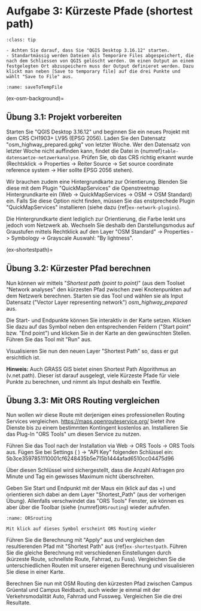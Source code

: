 # Aufgabe 3: Kürzeste Pfade (shortest path)

````{admonition} Achtung!
:class: tip

- Achten Sie darauf, dass Sie "QGIS Desktop 3.16.12" starten.
- Standartmässig werden Dateien als Temporäre Files abgespeichert, die nach dem Schliessen von QGIS gelöscht werden. Um einen Output an einem festgelegten Ort abzuspeichern muss der Output definieret werden. Dazu klickt man neben [Save to temporary file] auf die drei Punkte und wählt "Save to File" aus.

````

```{figure} figures/saveToTemp.jpg
:name: saveToTempFile
```
(ex-osm-background)=
## Übung 3.1: Projekt vorbereiten

Starten Sie "QGIS Desktop 3.16.12" und beginnen Sie ein neues Projekt mit dem CRS CH1903+ LV95 (EPSG 2056). Laden Sie den Datensatz "osm_highway_prepared.gpkg" von letzter Woche. Wer den Datensatz von letzter Woche nicht auffinden kann, findet die Datei in {numref}`table-datensaetze-netzwerkanalyse`. Prüfen Sie, ob das CRS richtig erkannt wurde (Rechtsklick -> Properties -> Reiter Source -> Set source coordinate reference system -> Hier sollte EPSG 2056 stehen).

Wir brauchen zudem eine Hintergrundkarte zur Orientierung. Blenden Sie diese mit dem Plugin "QuickMapServices" die Openstreetmap Hintergrundkarte ein (Web -> QuickMapServices -> OSM -> OSM Standard) ein. Falls Sie diese Option nicht finden, müssen Sie das enstprechede Plugin "QuickMapServices" installieren (siehe dazu {ref}`ex-network-plugins`).

Die Hintergrundkarte dient lediglich zur Orientierung, die Farbe lenkt uns jedoch vom Netzwerk ab. Wechseln Sie deshalb den Darstellungsmodus auf Graustufen mittels Rechtklick auf den Layer "OSM Standard" -> Properties -> Symbology -> Grayscale Auswahl: "By lightness".

(ex-shortestpath)=
## Übung 3.2: Kürzester Pfad berechnen

Nun können wir mittels "*Shortest path (point to point)*" (aus dem Toolset "Network analyses" den kürzesten Pfad zwischen zwei Knotenpunkten auf dem Netzwerk berechnen. Starten sie das Tool und wählen sie als Input Datensatz ("Vector Layer representing network") _osm_highway_prepared_ aus.

Die Start- und Endpunkte können Sie interaktiv in der Karte setzen. Klicken Sie dazu auf das Symbol neben den entsprechenden Feldern ("Start point" bzw. "End point") und klicken Sie in der Karte an den gewünschten Stellen. Führen Sie das Tool mit "Run" aus.

Visualisieren Sie nun den neuen Layer "Shortest Path" so, dass er gut ersichtlich ist.

**Hinweis:** Auch GRASS GIS bietet einen Shortest Path Algorithmus an (v.net.path). Dieser ist darauf ausgelegt, viele Kürzeste Pfade für viele Punkte zu berechnen, und nimmt als Input deshalb ein Textfile.

## Übung 3.3: Mit ORS Routing vergleichen

Nun wollen wir diese Route mit derjenigen eines professionellen Routing Services vergleichen. https://maps.openrouteservice.org/ bietet ihre Dienste bis zu einem bestimmten Kontingent kostenlos an. Installieren Sie das Plug-In "ORS Tools" um diesen Service zu nutzen.

Führen Sie das Tool nach der Installation via Web -> ORS Tools -> ORS Tools aus. Fügen Sie bei Settings ( ) ->  "API Key" folgenden Schlüssel ein: 5b3ce3597851110001cf6248435b5e715b1444afad6510cc04475d96

Über diesen Schlüssel wird sichergestellt, dass die Anzahl Abfragen pro Minute und Tag ein gewisses Maximum nicht überschreiten.

Geben Sie Start und Endpunkt mit der Maus ein (klick auf das +) und orientieren sich dabei an dem Layer "Shortest_Path" (aus der vorherigen Übung). Allenfalls verschwindet das "ORS Tools" Fenster, sie können es aber über die Toolbar (siehe {numref}`ORSrouting`) wieder aufrufen.

```{figure} figures/osm.jpg
:name: ORSrouting

Mit klick auf dieses Symbol erscheint ORS Routing wieder
```

Führen Sie die Berechnung mit "Apply" aus und vergleichen den resultierenden Pfad mit "Shortest Path" aus {ref}`ex-shortestpath`. Führen Sie die gleiche Berechnung mit verschiedenen Einstellungen durch (kürzeste Route, schnellste Route, Fahrrad, zu Fuss). Vergleichen Sie die unterschiedlichen Routen mit unserer eigenen Berechnung und visualisieren Sie diese in einer Karte.

Berechnen Sie nun mit OSM Routing den kürzesten Pfad zwischen Campus Grüental und Campus Reidbach, auch wieder je einmal mit der Verkehrsmodalität Auto, Fahrrad und Fussweg. Vergleichen Sie die drei Resultate.